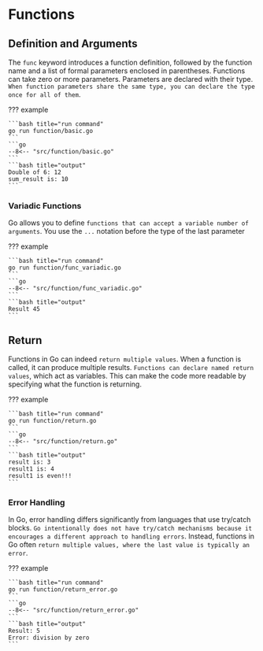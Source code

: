 # Functions

## Definition and Arguments

The `func` keyword introduces a function definition, followed by the function name and a list of formal parameters enclosed in parentheses. Functions can take zero or more parameters. Parameters are declared with their type. `When function parameters share the same type, you can declare the type once for all of them`.

??? example

    ```bash title="run command"
    go run function/basic.go
    ```
    ```go
    --8<-- "src/function/basic.go"
    ```
    ```bash title="output"
    Double of 6: 12
    sum_result is: 10
    ```

### Variadic Functions

Go allows you to define `functions that can accept a variable number of arguments`. You use the `...` notation before the type of the last parameter

??? example

    ```bash title="run command"
    go run function/func_variadic.go
    ```
    ```go
    --8<-- "src/function/func_variadic.go"
    ```
    ```bash title="output"
    Result 45
    ```

## Return

Functions in Go can indeed `return multiple values`. When a function is called, it can produce multiple results. `Functions can declare named return values`, which act as variables. This can make the code more readable by specifying what the function is returning.

??? example

    ```bash title="run command"
    go run function/return.go
    ```
    ```go
    --8<-- "src/function/return.go"
    ```
    ```bash title="output"
    result is: 3
    result1 is: 4
    result1 is even!!!
    ```

### Error Handling

In Go, error handling differs significantly from languages that use try/catch blocks. `Go intentionally does not have try/catch mechanisms because it encourages a different approach to handling errors`. Instead, functions in Go often `return multiple values, where the last value is typically an error`.

??? example

    ```bash title="run command"
    go run function/return_error.go
    ```
    ```go
    --8<-- "src/function/return_error.go"
    ```
    ```bash title="output"
    Result: 5
    Error: division by zero
    ```
